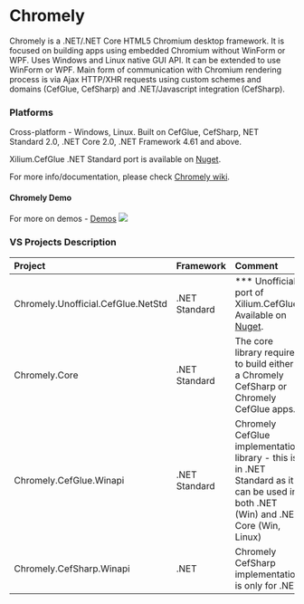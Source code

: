 # Chromely
Chromely is a .NET/.NET Core HTML5 Chromium desktop framework. It is focused on building apps using embedded Chromium without WinForm or WPF. Uses Windows and Linux native GUI API. It can be extended to use WinForm or WPF. Main form of communication with Chromium rendering process is via Ajax HTTP/XHR requests using custom schemes and domains (CefGlue, CefSharp) and .NET/Javascript integration (CefSharp).

### Platforms
Cross-platform - Windows, Linux. Built on CefGlue, CefSharp, NET Standard 2.0, .NET Core 2.0, .NET Framework 4.61 and above.

Xilium.CefGlue .NET Standard port is available on [Nuget](https://www.nuget.org/packages/Chromely.Unofficial.CefGlue.NetStd/).

For more info/documentation, please check [Chromely wiki](https://github.com/mattkol/Chromely/wiki).

#### Chromely Demo 
For more on demos - [Demos](https://github.com/mattkol/Chromely/wiki/Demos)
![](https://github.com/mattkol/Chromely/blob/master/Screenshots/Cefsharp/chromely_cefsharp_index_info.png)


### VS Projects Description 
| Project | Framework| Comment |
| :---         |     :---      | :--- |
| Chromely.Unofficial.CefGlue.NetStd   | .NET Standard    | *** Unofficial port of Xilium.CefGlue. Available on [Nuget](https://www.nuget.org/packages/Chromely.Unofficial.CefGlue.NetStd/).    |
| Chromely.Core    | .NET Standard       |   The core library required to build either a Chromely CefSharp or Chromely CefGlue apps.    |
| Chromely.CefGlue.Winapi    | .NET Standard        | Chromely CefGlue implementation library - this is in .NET Standard as it can be used in both .NET (Win) and .NET Core (Win, Linux)     |
| Chromely.CefSharp.Winapi     | .NET       | Chromely CefSharp implementation is only for .NET     |
